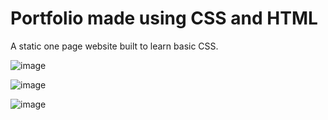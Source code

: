 # Portfolio made using CSS and HTML 

A static one page website built to learn basic CSS. 

![image](https://github.com/aimen-moten/portfolio-css/assets/115741361/48c9a3e0-bad1-4946-ae52-57f8d6fd2861)

![image](https://github.com/aimen-moten/portfolio-css/assets/115741361/4cbba63a-02b9-4679-86eb-2759c38d2568)

![image](https://github.com/aimen-moten/portfolio-css/assets/115741361/29b684a6-e0f0-43d3-95eb-7e601194783e)

